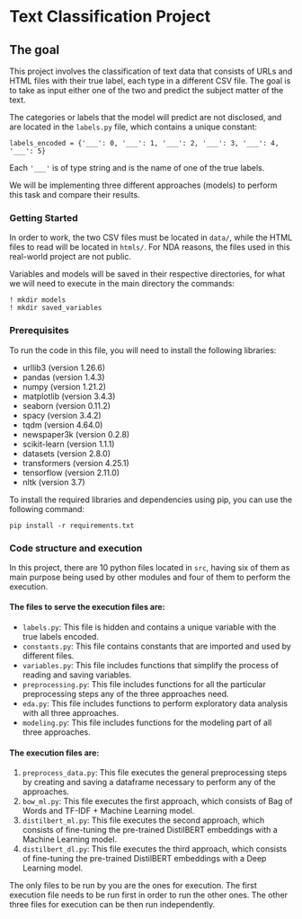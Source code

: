 # Text Classification Project

## The goal
This project involves the classification of text data that consists of 
URLs and HTML files with their true label, each type in a different CSV file. 
The goal is to take as input either one of the two
and predict the subject matter of the text. 

The categories 
or labels that the model will predict are not disclosed,
and are located in the `labels.py` file, which contains a unique constant:
```
labels_encoded = {'___': 0, '___': 1, '___': 2, '___': 3, '___': 4, '___': 5}
```
Each `'___'` is of type string and is the name of one of the true labels.

We will be implementing three different approaches (models) to perform this
task and compare their results.

### Getting Started
In order to work, the two CSV files must be located in `data/`, 
while the HTML files to read will be located in `htmls/`.
For NDA reasons, the files used in this real-world project are not public.

Variables and models will be saved in their respective directories, for
what we will need to execute in the main directory the commands:
```
! mkdir models
! mkdir saved_variables
```

### Prerequisites

To run the code in this file, you will need to install the following 
libraries:

- urllib3 (version 1.26.6)
- pandas (version 1.4.3)
- numpy (version 1.21.2)
- matplotlib (version 3.4.3)
- seaborn (version 0.11.2)
- spacy (version 3.4.2)
- tqdm (version 4.64.0)
- newspaper3k (version 0.2.8)
- scikit-learn (version 1.1.1)
- datasets (version 2.8.0)
- transformers (version 4.25.1)
- tensorflow (version 2.11.0)
- nltk (version 3.7)

To install the required libraries and dependencies using pip, you can 
use the following command:

```
pip install -r requirements.txt
```

### Code structure and execution

In this project, there are 10 python files located in `src`, 
having six of them as main purpose being used by other modules and four
of them to perform the execution.

#### The files to serve the execution files are:
- `labels.py`: This file is hidden and contains a unique variable with the
true labels encoded.
- `constants.py`: This file contains constants that are imported and used by
different files.
- `variables.py`: This file includes functions that simplify the process of
reading and saving variables.
- `preprocessing.py`: This file includes functions for all the particular 
preprocessing steps any of the three approaches need.
- `eda.py`: This file includes functions to perform exploratory data
analysis with all three approaches.
- `modeling.py`: This file includes functions for the modeling part of all three
approaches.

#### The execution files are:
1. `preprocess_data.py`: This file executes
the general preprocessing steps by creating and saving a dataframe necessary to
perform any of the approaches.
2. `bow_ml.py`: This file executes the first approach, which consists of
Bag of Words and TF-IDF + Machine Learning model.
3. `distilbert_ml.py`: This file executes the second approach, which consists
of fine-tuning the pre-trained DistilBERT embeddings with a Machine Learning
model.
4. `distilbert_dl.py`: This file executes the third approach, which consists
of fine-tuning the pre-trained DistilBERT embeddings  with a Deep Learning model.

The only files to be run by you are the ones for execution.
The first execution file needs to be run first in order to run the other ones.
The other three files for execution can be then run independently.
